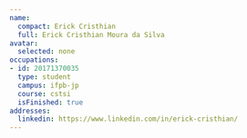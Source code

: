```yaml
---
name:
  compact: Erick Cristhian
  full: Erick Cristhian Moura da Silva
avatar:
  selected: none
occupations:
- id: 20171370035
  type: student
  campus: ifpb-jp
  course: cstsi
  isFinished: true
addresses:
  linkedin: https://www.linkedin.com/in/erick-cristhian/
---
```

